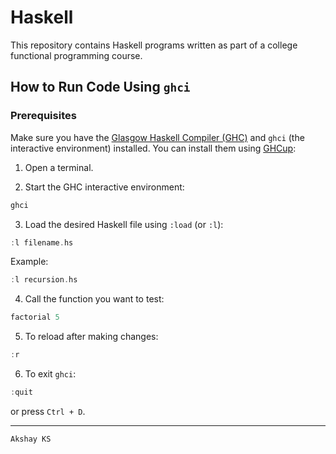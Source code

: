 # Haskell

This repository contains Haskell programs written as part of a college functional programming course.

## How to Run Code Using `ghci`

### Prerequisites

Make sure you have the [Glasgow Haskell Compiler (GHC)](https://www.haskell.org/ghc/) and `ghci` (the interactive environment) installed. You can install them using [GHCup](https://www.haskell.org/ghcup/):

1. Open a terminal.

2. Start the GHC interactive environment:

```bash
ghci
````

3. Load the desired Haskell file using `:load` (or `:l`):

```haskell
:l filename.hs
```

Example:

```haskell
:l recursion.hs
```

4. Call the function you want to test:

```haskell
factorial 5
```

5. To reload after making changes:

```haskell
:r
```

6. To exit `ghci`:

```haskell
:quit
```

or press `Ctrl + D`.

---

`Akshay KS`
